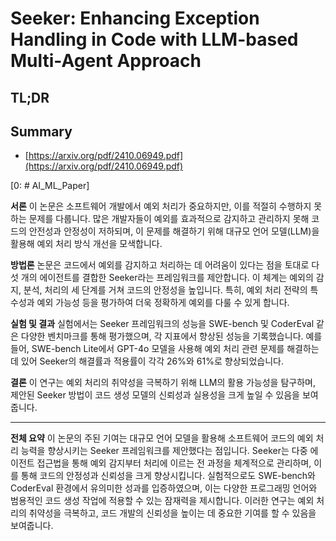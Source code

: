 # Seeker: Enhancing Exception Handling in Code with LLM-based Multi-Agent Approach
## TL;DR
## Summary
- [https://arxiv.org/pdf/2410.06949.pdf](https://arxiv.org/pdf/2410.06949.pdf)

[0: # AI_ML_Paper]

**서론**
이 논문은 소프트웨어 개발에서 예외 처리가 중요하지만, 이를 적절히 수행하지 못하는 문제를 다룹니다. 많은 개발자들이 예외를 효과적으로 감지하고 관리하지 못해 코드의 안전성과 안정성이 저하되며, 이 문제를 해결하기 위해 대규모 언어 모델(LLM)을 활용해 예외 처리 방식 개선을 모색합니다.

**방법론**
논문은 코드에서 예외를 감지하고 처리하는 데 어려움이 있다는 점을 토대로 다섯 개의 에이전트를 결합한 Seeker라는 프레임워크를 제안합니다. 이 체계는 예외의 감지, 분석, 처리의 세 단계를 거쳐 코드의 안정성을 높입니다. 특히, 예외 처리 전략의 특수성과 예외 가능성 등을 평가하여 더욱 정확하게 예외를 다룰 수 있게 합니다.

**실험 및 결과**
실험에서는 Seeker 프레임워크의 성능을 SWE-bench 및 CoderEval 같은 다양한 벤치마크를 통해 평가했으며, 각 지표에서 향상된 성능을 기록했습니다. 예를 들어, SWE-bench Lite에서 GPT-4o 모델을 사용해 예외 처리 관련 문제를 해결하는 데 있어 Seeker의 해결률과 적용률이 각각 26%와 61%로 향상되었습니다.

**결론**
이 연구는 예외 처리의 취약성을 극복하기 위해 LLM의 활용 가능성을 탐구하며, 제안된 Seeker 방법이 코드 생성 모델의 신뢰성과 실용성을 크게 높일 수 있음을 보여줍니다.

---

**전체 요약**
이 논문의 주된 기여는 대규모 언어 모델을 활용해 소프트웨어 코드의 예외 처리 능력을 향상시키는 Seeker 프레임워크를 제안했다는 점입니다. Seeker는 다중 에이전트 접근법을 통해 예외 감지부터 처리에 이르는 전 과정을 체계적으로 관리하며, 이를 통해 코드의 안정성과 신뢰성을 크게 향상시킵니다. 실험적으로도 SWE-bench와 CoderEval 환경에서 유의미한 성과를 입증하였으며, 이는 다양한 프로그래밍 언어와 범용적인 코드 생성 작업에 적용할 수 있는 잠재력을 제시합니다. 이러한 연구는 예외 처리의 취약성을 극복하고, 코드 개발의 신뢰성을 높이는 데 중요한 기여를 할 수 있음을 보여줍니다.